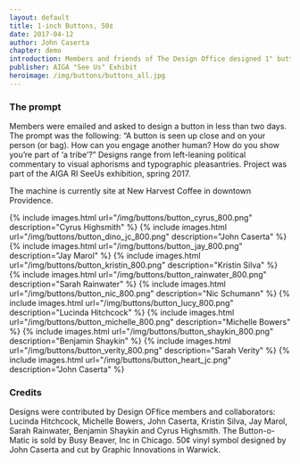 ```yaml
---
layout: default
title: 1-inch Buttons, 50¢
date: 2017-04-12
author: John Caserta
chapter: demo
introduction: Members and friends of The Design Office designed 1" buttons — for sale in a gumball-style machine for 50¢ each. Find them at New Harvest Coffee in downtown Providence.
publisher: AIGA "See Us" Exhibit
heroimage: /img/buttons/buttons_all.jpg
---
```




### The prompt
 Members were emailed and asked to design a button in less than two days. The prompt was the following&#58; “A button is seen up close and on your person (or bag). How can you engage another human? How do you show you’re part of ‘a tribe’?” Designs range from left-leaning political commentary to visual aphorisms and typographic pleasantries. Project was part of the AIGA RI SeeUs exhibition, spring 2017.

The machine is currently site at New Harvest Coffee in downtown Providence.


<div class="gallery" markdown="1">

{% include images.html url="/img/buttons/button_cyrus_800.png" description="Cyrus Highsmith" %}
{% include images.html url="/img/buttons/button_dino_jc_800.png" description="John Caserta" %}
{% include images.html url="/img/buttons/button_jay_800.png" description="Jay Marol" %}
{% include images.html url="/img/buttons/button_kristin_800.png" description="Kristin Silva" %}
{% include images.html url="/img/buttons/button_rainwater_800.png" description="Sarah Rainwater" %}
{% include images.html url="/img/buttons/button_nic_800.png" description="Nic Schumann" %}
{% include images.html url="/img/buttons/button_lucy_800.png" description="Lucinda Hitchcock" %}
{% include images.html url="/img/buttons/button_michelle_800.png" description="Michelle Bowers" %}
{% include images.html url="/img/buttons/button_shaykin_800.png" description="Benjamin Shaykin" %}
{% include images.html url="/img/buttons/button_verity_800.png" description="Sarah Verity" %}
{% include images.html url="/img/buttons/button_heart_jc.png" description="John Caserta" %}

</div>

### Credits
Designs were contributed by Design OFfice members and collaborators: Lucinda Hitchcock, Michelle Bowers, John Caserta, Kristin Silva, Jay Marol, Sarah Rainwater, Benjamin Shaykin and Cyrus Highsmith. The Button-o-Matic is sold by Busy Beaver, Inc in Chicago. 50¢ vinyl symbol designed by John Caserta and cut by Graphic Innovations in Warwick.
